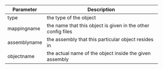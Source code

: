 | Parameter | Description |
|--|---|
| type | the type of the object |
| mappingname | the name that this object is given in the other config files |
| assemblyname | the assembly that this particular object resides in |
| objectname | the actual name of the object inside the given assembly |